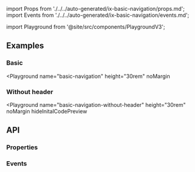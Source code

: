 import Props from './../../auto-generated/ix-basic-navigation/props.md';
import Events from './../../auto-generated/ix-basic-navigation/events.md';

import Playground from '@site/src/components/PlaygroundV3';

## Examples

### Basic

<Playground 
  name="basic-navigation" 
  height="30rem" 
  noMargin 
  >
</Playground>

### Without header

<Playground
  name="basic-navigation-without-header" 
  height="30rem" 
  noMargin
  hideInitalCodePreview
  >
</Playground>

## API

### Properties

<Props />

### Events

<Events />
